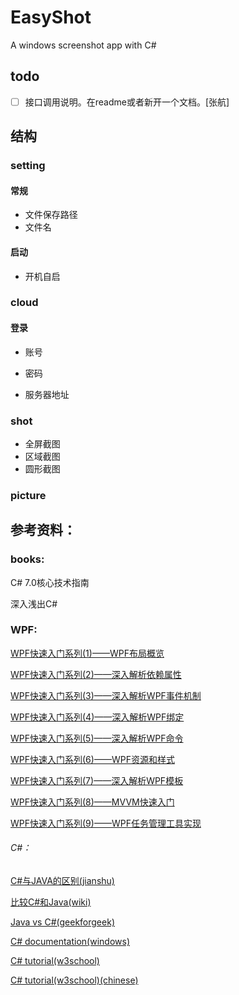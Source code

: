 # EasyShot

A windows screenshot app with C#

## todo

- [ ] 接口调用说明。在readme或者新开一个文档。[张航]

## 结构

### setting

#### 常规

- 文件保存路径
- 文件名

#### 启动

- 开机自启

### cloud

#### 登录

- 账号
- 密码

- 服务器地址

### shot

- 全屏截图
- 区域截图
- 圆形截图

### picture

## 参考资料：

### books:

C# 7.0核心技术指南

深入浅出C#

### WPF:

[WPF快速入门系列(1)——WPF布局概览](https://www.cnblogs.com/zhili/p/WPFLayout.html)

[WPF快速入门系列(2)——深入解析依赖属性](https://www.cnblogs.com/zhili/p/WPFDependencyProperty.html)

[WPF快速入门系列(3)——深入解析WPF事件机制](https://www.cnblogs.com/zhili/p/WPFRouteEvent.html)

[WPF快速入门系列(4)——深入解析WPF绑定](https://www.cnblogs.com/zhili/p/WPFBinding.html)

[WPF快速入门系列(5)——深入解析WPF命令](https://www.cnblogs.com/zhili/p/WPFCommand.html)

[WPF快速入门系列(6)——WPF资源和样式](https://www.cnblogs.com/zhili/p/WPFResourceAndStyle.html)

[WPF快速入门系列(7)——深入解析WPF模板](https://www.cnblogs.com/zhili/p/WPFTemplate.html)

[WPF快速入门系列(8)——MVVM快速入门](https://www.cnblogs.com/zhili/p/MVVMDemo.html)

[WPF快速入门系列(9)——WPF任务管理工具实现](https://www.cnblogs.com/zhili/p/WPFTaskScheduler.html)

###### C#：

[C#与JAVA的区别(jianshu)](https://www.jianshu.com/p/8650a9e663c4)

[比较C#和Java(wiki)](https://zh.wikipedia.org/wiki/%E6%AF%94%E8%BC%83C%E2%99%AF%E5%92%8CJava)

[Java vs C#(geekforgeek)](https://www.geeksforgeeks.org/java-vs-c-sharp/?ref=lbp)

[C# documentation(windows)](https://docs.microsoft.com/en-us/dotnet/csharp/)

[C# tutorial(w3school)](https://www.w3schools.com/cs/)

[C# tutorial(w3school)(chinese)](https://www.w3cschool.cn/wkcsharp/)